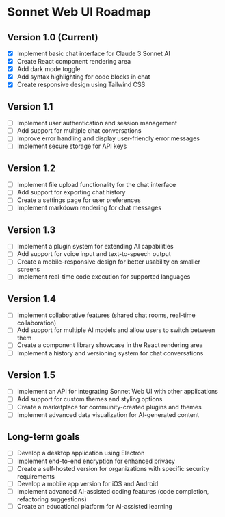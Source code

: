 # Sonnet Web UI Roadmap

## Version 1.0 (Current)
- [x] Implement basic chat interface for Claude 3 Sonnet AI
- [x] Create React component rendering area
- [x] Add dark mode toggle
- [x] Add syntax highlighting for code blocks in chat
- [x] Create responsive design using Tailwind CSS

## Version 1.1
- [ ] Implement user authentication and session management
- [ ] Add support for multiple chat conversations
- [ ] Improve error handling and display user-friendly error messages
- [ ] Implement secure storage for API keys

## Version 1.2
- [ ] Implement file upload functionality for the chat interface
- [ ] Add support for exporting chat history
- [ ] Create a settings page for user preferences
- [ ] Implement markdown rendering for chat messages

## Version 1.3
- [ ] Implement a plugin system for extending AI capabilities
- [ ] Add support for voice input and text-to-speech output
- [ ] Create a mobile-responsive design for better usability on smaller screens
- [ ] Implement real-time code execution for supported languages

## Version 1.4
- [ ] Implement collaborative features (shared chat rooms, real-time collaboration)
- [ ] Add support for multiple AI models and allow users to switch between them
- [ ] Create a component library showcase in the React rendering area
- [ ] Implement a history and versioning system for chat conversations

## Version 1.5
- [ ] Implement an API for integrating Sonnet Web UI with other applications
- [ ] Add support for custom themes and styling options
- [ ] Create a marketplace for community-created plugins and themes
- [ ] Implement advanced data visualization for AI-generated content

## Long-term goals
- [ ] Develop a desktop application using Electron
- [ ] Implement end-to-end encryption for enhanced privacy
- [ ] Create a self-hosted version for organizations with specific security requirements
- [ ] Develop a mobile app version for iOS and Android
- [ ] Implement advanced AI-assisted coding features (code completion, refactoring suggestions)
- [ ] Create an educational platform for AI-assisted learning
